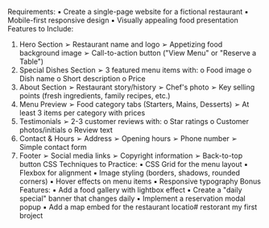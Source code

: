 Requirements:
▪ Create a single-page website for a fictional restaurant
▪ Mobile-first responsive design
▪ Visually appealing food presentation
Features to Include:
1) Hero Section
➢ Restaurant name and logo
➢ Appetizing food background image
➢ Call-to-action button ("View Menu" or "Reserve a Table")
2) Special Dishes Section
➢ 3 featured menu items with:
o Food image
o Dish name
o Short description
o Price
3) About Section
➢ Restaurant story/history
➢ Chef's photo
➢ Key selling points (fresh ingredients, family recipes, etc.)
4) Menu Preview
➢ Food category tabs (Starters, Mains, Desserts)
➢ At least 3 items per category with prices
5) Testimonials
➢ 2-3 customer reviews with:
o Star ratings
o Customer photos/initials
o Review text
6) Contact & Hours
➢ Address
➢ Opening hours
➢ Phone number
➢ Simple contact form
7) Footer
➢ Social media links
➢ Copyright information
➢ Back-to-top button
CSS Techniques to Practice:
▪ CSS Grid for the menu layout
▪ Flexbox for alignment
▪ Image styling (borders, shadows, rounded corners)
▪ Hover effects on menu items
▪ Responsive typography
Bonus Features:
▪ Add a food gallery with lightbox effect
▪ Create a "daily special" banner that changes daily
▪ Implement a reservation modal popup
▪ Add a map embed for the restaurant locatio# restorant
my first broject

